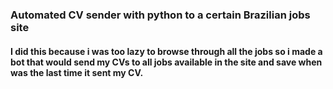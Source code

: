 ### Automated CV sender with python to a certain Brazilian jobs site

#### I did this because i was too lazy to browse through all the jobs so i made a bot that would send my CVs to all jobs available in the site and save when was the last time it sent my CV.
